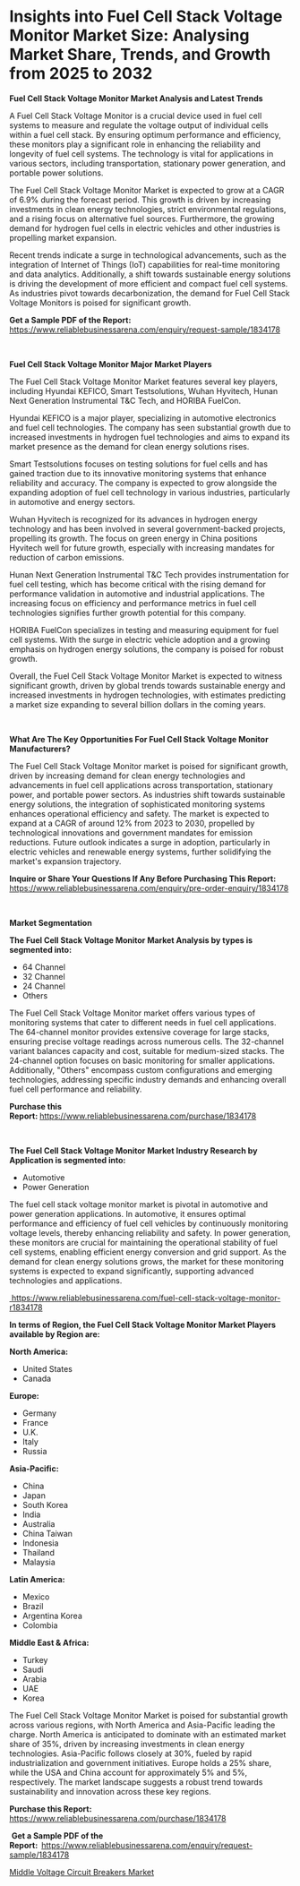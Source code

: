 <p><h1>Insights into Fuel Cell Stack Voltage Monitor Market Size: Analysing Market Share, Trends, and Growth from 2025 to 2032</h1></p><p><strong>Fuel Cell Stack Voltage Monitor Market Analysis and Latest Trends</strong></p>
<p><p>A Fuel Cell Stack Voltage Monitor is a crucial device used in fuel cell systems to measure and regulate the voltage output of individual cells within a fuel cell stack. By ensuring optimum performance and efficiency, these monitors play a significant role in enhancing the reliability and longevity of fuel cell systems. The technology is vital for applications in various sectors, including transportation, stationary power generation, and portable power solutions.</p><p>The Fuel Cell Stack Voltage Monitor Market is expected to grow at a CAGR of 6.9% during the forecast period. This growth is driven by increasing investments in clean energy technologies, strict environmental regulations, and a rising focus on alternative fuel sources. Furthermore, the growing demand for hydrogen fuel cells in electric vehicles and other industries is propelling market expansion.</p><p>Recent trends indicate a surge in technological advancements, such as the integration of Internet of Things (IoT) capabilities for real-time monitoring and data analytics. Additionally, a shift towards sustainable energy solutions is driving the development of more efficient and compact fuel cell systems. As industries pivot towards decarbonization, the demand for Fuel Cell Stack Voltage Monitors is poised for significant growth.</p></p>
<p><strong>Get a Sample PDF of the Report:&nbsp;</strong> <a href="https://www.reliablebusinessarena.com/enquiry/request-sample/1834178?utm_campaign=3443&utm_medium=2&utm_source=Github&utm_content=ia&utm_term=07042025&utm_id=fuel-cell-stack-voltage-monitor">https://www.reliablebusinessarena.com/enquiry/request-sample/1834178</a></p>
<p>&nbsp;</p>
<p><strong>Fuel Cell Stack Voltage Monitor Major Market Players</strong></p>
<p><p>The Fuel Cell Stack Voltage Monitor Market features several key players, including Hyundai KEFICO, Smart Testsolutions, Wuhan Hyvitech, Hunan Next Generation Instrumental T&C Tech, and HORIBA FuelCon. </p><p>Hyundai KEFICO is a major player, specializing in automotive electronics and fuel cell technologies. The company has seen substantial growth due to increased investments in hydrogen fuel technologies and aims to expand its market presence as the demand for clean energy solutions rises.</p><p>Smart Testsolutions focuses on testing solutions for fuel cells and has gained traction due to its innovative monitoring systems that enhance reliability and accuracy. The company is expected to grow alongside the expanding adoption of fuel cell technology in various industries, particularly in automotive and energy sectors.</p><p>Wuhan Hyvitech is recognized for its advances in hydrogen energy technology and has been involved in several government-backed projects, propelling its growth. The focus on green energy in China positions Hyvitech well for future growth, especially with increasing mandates for reduction of carbon emissions.</p><p>Hunan Next Generation Instrumental T&C Tech provides instrumentation for fuel cell testing, which has become critical with the rising demand for performance validation in automotive and industrial applications. The increasing focus on efficiency and performance metrics in fuel cell technologies signifies further growth potential for this company.</p><p>HORIBA FuelCon specializes in testing and measuring equipment for fuel cell systems. With the surge in electric vehicle adoption and a growing emphasis on hydrogen energy solutions, the company is poised for robust growth.</p><p>Overall, the Fuel Cell Stack Voltage Monitor Market is expected to witness significant growth, driven by global trends towards sustainable energy and increased investments in hydrogen technologies, with estimates predicting a market size expanding to several billion dollars in the coming years.</p></p>
<p>&nbsp;</p>
<p><strong>What Are The Key Opportunities For Fuel Cell Stack Voltage Monitor Manufacturers?</strong></p>
<p><p>The Fuel Cell Stack Voltage Monitor market is poised for significant growth, driven by increasing demand for clean energy technologies and advancements in fuel cell applications across transportation, stationary power, and portable power sectors. As industries shift towards sustainable energy solutions, the integration of sophisticated monitoring systems enhances operational efficiency and safety. The market is expected to expand at a CAGR of around 12% from 2023 to 2030, propelled by technological innovations and government mandates for emission reductions. Future outlook indicates a surge in adoption, particularly in electric vehicles and renewable energy systems, further solidifying the market's expansion trajectory.</p></p>
<p><strong>Inquire or Share Your Questions If Any Before Purchasing This Report:</strong> <a href="https://www.reliablebusinessarena.com/enquiry/pre-order-enquiry/1834178?utm_campaign=3443&utm_medium=2&utm_source=Github&utm_content=ia&utm_term=07042025&utm_id=fuel-cell-stack-voltage-monitor">https://www.reliablebusinessarena.com/enquiry/pre-order-enquiry/1834178</a></p>
<p>&nbsp;</p>
<p><strong>Market Segmentation</strong></p>
<p><strong>The Fuel Cell Stack Voltage Monitor Market Analysis by types is segmented into:</strong></p>
<p><ul><li>64 Channel</li><li>32 Channel</li><li>24 Channel</li><li>Others</li></ul></p>
<p><p>The Fuel Cell Stack Voltage Monitor market offers various types of monitoring systems that cater to different needs in fuel cell applications. The 64-channel monitor provides extensive coverage for large stacks, ensuring precise voltage readings across numerous cells. The 32-channel variant balances capacity and cost, suitable for medium-sized stacks. The 24-channel option focuses on basic monitoring for smaller applications. Additionally, "Others" encompass custom configurations and emerging technologies, addressing specific industry demands and enhancing overall fuel cell performance and reliability.</p></p>
<p><strong>Purchase this Report:&nbsp;</strong><a href="https://www.reliablebusinessarena.com/purchase/1834178?utm_campaign=3443&utm_medium=2&utm_source=Github&utm_content=ia&utm_term=07042025&utm_id=fuel-cell-stack-voltage-monitor">https://www.reliablebusinessarena.com/purchase/1834178</a></p>
<p>&nbsp;</p>
<p><strong>The Fuel Cell Stack Voltage Monitor Market Industry Research by Application is segmented into:</strong></p>
<p><ul><li>Automotive</li><li>Power Generation</li></ul></p>
<p><p>The fuel cell stack voltage monitor market is pivotal in automotive and power generation applications. In automotive, it ensures optimal performance and efficiency of fuel cell vehicles by continuously monitoring voltage levels, thereby enhancing reliability and safety. In power generation, these monitors are crucial for maintaining the operational stability of fuel cell systems, enabling efficient energy conversion and grid support. As the demand for clean energy solutions grows, the market for these monitoring systems is expected to expand significantly, supporting advanced technologies and applications.</p></p>
<p><a href="https://www.reliablebusinessarena.com/fuel-cell-stack-voltage-monitor-r1834178?utm_campaign=3443&utm_medium=2&utm_source=Github&utm_content=ia&utm_term=07042025&utm_id=fuel-cell-stack-voltage-monitor">&nbsp;https://www.reliablebusinessarena.com/fuel-cell-stack-voltage-monitor-r1834178</a></p>
<p><strong>In terms of Region, the Fuel Cell Stack Voltage Monitor Market Players available by Region are:</strong></p>
<p>
    <p> <strong> North America: </strong>
        <ul>
            <li>United States</li>
            <li>Canada</li>
        </ul>
        </p> 
    <p> <strong> Europe: </strong>
        <ul>
            <li>Germany</li>
            <li>France</li>
            <li>U.K.</li>
            <li>Italy</li>
            <li>Russia</li>
        </ul>
        </p> 
    <p> <strong> Asia-Pacific: </strong>
        <ul>
            <li>China</li>
            <li>Japan</li>
            <li>South Korea</li>
            <li>India</li>
            <li>Australia</li>
            <li>China Taiwan</li>
            <li>Indonesia</li>
            <li>Thailand</li>
            <li>Malaysia</li>
        </ul>
        </p> 
    <p> <strong> Latin America: </strong>
        <ul>
            <li>Mexico</li>
            <li>Brazil</li>
            <li>Argentina Korea</li>
            <li>Colombia</li>
        </ul>
        </p> 
    <p> <strong> Middle East & Africa: </strong>
        <ul>
            <li>Turkey</li>
            <li>Saudi</li>
            <li>Arabia</li>
            <li>UAE</li>
            <li>Korea</li>
        </ul>
    </p>
    </p>
<p><p>The Fuel Cell Stack Voltage Monitor Market is poised for substantial growth across various regions, with North America and Asia-Pacific leading the charge. North America is anticipated to dominate with an estimated market share of 35%, driven by increasing investments in clean energy technologies. Asia-Pacific follows closely at 30%, fueled by rapid industrialization and government initiatives. Europe holds a 25% share, while the USA and China account for approximately 5% and 5%, respectively. The market landscape suggests a robust trend towards sustainability and innovation across these key regions.</p></p>
<p><strong>Purchase this Report: </strong><a href="https://www.reliablebusinessarena.com/purchase/1834178?utm_campaign=3443&utm_medium=2&utm_source=Github&utm_content=ia&utm_term=07042025&utm_id=fuel-cell-stack-voltage-monitor">https://www.reliablebusinessarena.com/purchase/1834178</a></p>
<p>&nbsp;<strong>Get a Sample PDF of the Report:&nbsp;&nbsp;</strong><a href="https://www.reliablebusinessarena.com/enquiry/request-sample/1834178?utm_campaign=3443&utm_medium=2&utm_source=Github&utm_content=ia&utm_term=07042025&utm_id=fuel-cell-stack-voltage-monitor">https://www.reliablebusinessarena.com/enquiry/request-sample/1834178</a></p>
<p><strong></strong></p>
<p><p><a href="https://github.com/eymermanda0p/Market-Research-Report-List-1/blob/main/middle-voltage-circuit-breakers-market.md?utm_campaign=3443&utm_medium=2&utm_source=Github&utm_content=ia&utm_term=07042025&utm_id=fuel-cell-stack-voltage-monitor">Middle Voltage Circuit Breakers Market</a></p></p>